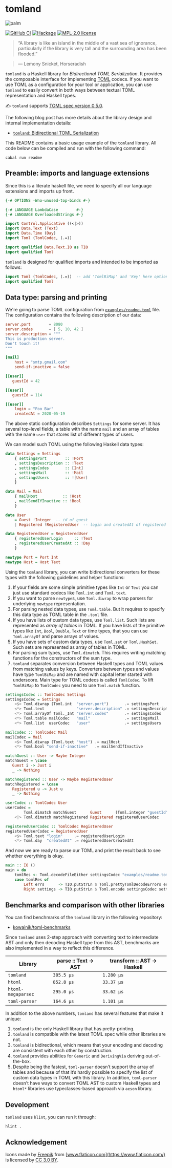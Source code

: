 # tomland

![palm](https://user-images.githubusercontent.com/4276606/51088259-7a777000-176e-11e9-9d76-6be4023c0ac3.png)

[![GitHub CI](https://github.com/kowainik/tomland/workflows/CI/badge.svg)](https://github.com/kowainik/tomland/actions)
[![Hackage](https://img.shields.io/hackage/v/tomland.svg?logo=haskell)](https://hackage.haskell.org/package/tomland)
[![MPL-2.0 license](https://img.shields.io/badge/license-MPL--2.0-blue.svg)](https://github.com/kowainik/tomland/blob/main/LICENSE)

> “A library is like an island in the middle of a vast sea of ignorance,
> particularly if the library is very tall and the surrounding area has been
> flooded.”

> ― Lemony Snicket, Horseradish

`tomland` is a Haskell library for _Bidirectional TOML
Serialization_. It provides the composable interface for implementing
[TOML](https://github.com/toml-lang/toml) codecs. If you want to use
TOML as a configuration for your tool or application, you can use
`tomland` to easily convert in both ways between textual TOML
representation and Haskell types.

✍️ `tomland` supports [TOML spec version 0.5.0](https://github.com/toml-lang/toml/wiki#v050-compliant).

The following blog post has more details about the library design and
internal implementation details:

* [`tomland`: Bidirectional TOML Serialization](https://kowainik.github.io/posts/2019-01-14-tomland)

This README contains a basic usage example of the `tomland` library. All code
below can be compiled and run with the following command:

```
cabal run readme
```

## Preamble: imports and language extensions

Since this is a literate haskell file, we need to specify all our language
extensions and imports up front.

```haskell
{-# OPTIONS -Wno-unused-top-binds #-}

{-# LANGUAGE LambdaCase        #-}
{-# LANGUAGE OverloadedStrings #-}

import Control.Applicative ((<|>))
import Data.Text (Text)
import Data.Time (Day)
import Toml (TomlCodec, (.=))

import qualified Data.Text.IO as TIO
import qualified Toml
```

`tomland` is designed for qualified imports and intended to be imported
as follows:

```haskell ignore
import Toml (TomlCodec, (.=))  -- add 'TomlBiMap' and 'Key' here optionally
import qualified Toml
```

## Data type: parsing and printing

We're going to parse TOML configuration from
[`examples/readme.toml`](examples/readme.toml) file. The configuration
contains the following description of our data:

```toml
server.port        = 8080
server.codes       = [ 5, 10, 42 ]
server.description = """
This is production server.
Don't touch it!
"""

[mail]
    host = "smtp.gmail.com"
    send-if-inactive = false

[[user]]
   guestId = 42

[[user]]
   guestId = 114

[[user]]
    login = "Foo Bar"
    createdAt = 2020-05-19
```

The above static configuration describes `Settings` for some
server. It has several top-level fields, a table with the name `mail`
and an array of tables with the name `user` that stores list of
different types of users.

We can model such TOML using the following Haskell data types:

```haskell
data Settings = Settings
    { settingsPort        :: !Port
    , settingsDescription :: !Text
    , settingsCodes       :: [Int]
    , settingsMail        :: !Mail
    , settingsUsers       :: ![User]
    }

data Mail = Mail
    { mailHost           :: !Host
    , mailSendIfInactive :: !Bool
    }

data User
    = Guest !Integer  -- id of guest
    | Registered !RegisteredUser  -- login and createdAt of registered user

data RegisteredUser = RegisteredUser
    { registeredUserLogin     :: !Text
    , registeredUserCreatedAt :: !Day
    }

newtype Port = Port Int
newtype Host = Host Text
```

Using the `tomland` library, you can write bidirectional converters for these types
with the following guidelines and helper functions:

1. If your fields are some simple primitive types like `Int` or `Text` you can just
   use standard codecs like `Toml.int` and `Toml.text`.
2. If you want to parse `newtype`s, use `Toml.diwrap` to wrap parsers for
   underlying `newtype` representation.
3. For parsing nested data types, use `Toml.table`. But it requires to specify
   this data type as TOML table in the `.toml` file.
4. If you have lists of custom data types, use `Toml.list`. Such lists are
   represented as _array of tables_ in TOML. If you have lists of the primitive types
   like `Int`, `Bool`, `Double`, `Text` or time types, that you can use
   `Toml.arrayOf` and parse arrays of values.
5. If you have sets of custom data types, use `Toml.set` or `Toml.HashSet`. Such
   sets are represented as array of tables in TOML.
6. For parsing sum types, use `Toml.dimatch`. This requires writing matching functions
   for the constructors of the sum type.
7. `tomland` separates conversion between Haskell types and TOML values from
   matching values by keys. Converters between types and values have type
   `TomlBiMap` and are named with capital letter started with underscore. Main
   type for TOML codecs is called `TomlCodec`. To lift `TomlBiMap` to
   `TomlCodec` you need to use `Toml.match` function.

```haskell
settingsCodec :: TomlCodec Settings
settingsCodec = Settings
    <$> Toml.diwrap (Toml.int  "server.port")       .= settingsPort
    <*> Toml.text              "server.description" .= settingsDescription
    <*> Toml.arrayOf Toml._Int "server.codes"       .= settingsCodes
    <*> Toml.table mailCodec   "mail"               .= settingsMail
    <*> Toml.list  userCodec   "user"               .= settingsUsers

mailCodec :: TomlCodec Mail
mailCodec = Mail
    <$> Toml.diwrap (Toml.text "host") .= mailHost
    <*> Toml.bool "send-if-inactive"   .= mailSendIfInactive

matchGuest :: User -> Maybe Integer
matchGuest = \case
   Guest i -> Just i
   _ -> Nothing

matchRegistered :: User -> Maybe RegisteredUser
matchRegistered = \case
   Registered u -> Just u
   _ -> Nothing

userCodec :: TomlCodec User
userCodec =
        Toml.dimatch matchGuest      Guest      (Toml.integer "guestId")
    <|> Toml.dimatch matchRegistered Registered registeredUserCodec

registeredUserCodec :: TomlCodec RegisteredUser
registeredUserCodec = RegisteredUser
    <$> Toml.text "login"     .= registeredUserLogin
    <*> Toml.day  "createdAt" .= registeredUserCreatedAt
```

And now we are ready to parse our TOML and print the result back to see whether
everything is okay.

```haskell
main :: IO ()
main = do
    tomlRes <- Toml.decodeFileEither settingsCodec "examples/readme.toml"
    case tomlRes of
        Left errs      -> TIO.putStrLn $ Toml.prettyTomlDecodeErrors errs
        Right settings -> TIO.putStrLn $ Toml.encode settingsCodec settings
```

## Benchmarks and comparison with other libraries

You can find benchmarks of the `tomland` library in the following repository:

* [kowainik/toml-benchmarks](https://github.com/kowainik/toml-benchmarks)

Since `tomland` uses 2-step approach with converting text to
intermediate AST and only then decoding Haskell type from this AST,
benchmarks are also implemented in a way to reflect this difference.

| Library            | parse :: Text -> AST | transform :: AST -> Haskell |
|--------------------|----------------------|-----------------------------|
| `tomland`          | `305.5 μs`           | `1.280 μs`                  |
| `htoml`            | `852.8 μs`           | `33.37 μs`                  |
| `htoml-megaparsec` | `295.0 μs`           | `33.62 μs`                  |
| `toml-parser`      | `164.6 μs`           | `1.101 μs`                  |

In addition to the above numbers, `tomland` has several features that
make it unique:

1. `tomland` is the only Haskell library that has pretty-printing.
2. `tomland` is compatible with the latest TOML spec while other libraries are not.
3. `tomland` is bidirectional, which means that your encoding and
   decoding are consistent with each other by construction.
4. `tomland` provides abilities for `Generic` and `DerivingVia`
   deriving out-of-the-box.
5. Despite being the fastest, `toml-parser` doesn’t support the array
   of tables and because of that it’s hardly possible to specify the list
   of custom data types in TOML with this library. In addition,
   `toml-parser` doesn’t have ways to convert TOML AST to custom
   Haskell types and `htoml*` libraries use typeclasses-based approach
   via `aeson` library.

## Development

`tomland` uses `hlint`, you can run it through:

```
hlint .
```

## Acknowledgement

Icons made by [Freepik](http://www.freepik.com) from [www.flaticon.com](https://www.flaticon.com/) is licensed by [CC 3.0 BY](http://creativecommons.org/licenses/by/3.0/).
